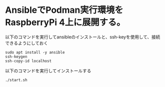 # AnsibleでPodman実行環境をRaspberryPi 4上に展開する。


以下のコマンドを実行してansibleのインストールと、ssh-keyを使用して、接続できるようにしておく
```
sudo apt install -y ansible
ssh-keygen
ssh-copy-id localhost
```


以下のコマンドを実行してインストールする
```
./start.sh
```
